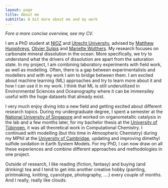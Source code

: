 ```yaml
---
layout: page
title: About me
subtitle: A bit more about me and my work
---
```

*Fore a more concise overview, see my CV.*

I am a PhD student at [NIOZ](https://www.nioz.nl/en) and [Utrecht University](https://www.uu.nl/en/research/department-of-earth-sciences), advised by [Matthew Humphreys](https://www.nioz.nl/en/about/organisation/staff/matthew-humphreys), [Olivier Sulpis](https://www.deep-c.science/people/2095-olivier-sulpis) and [Mariette Wolthers](https://www.uu.nl/staff/MWolthers). My research focuses on carbonate mineral dissolution in the ocean. More specifically, we try to understand what the drivers of dissolution are apart from the saturation state. In my project, I am combining laboratory experiments with field work, as well as modelling. Often, there is a gap between experimentalists and modellers and with my work I aim to bridge between them. I am excited about machine learning (ML) approaches and try to learn more about it and how I can use it in my work. I think that ML is still underutilized in Environmental Sciences and Oceanography where it can be immensiley useful with the huge datasets that already exist.

I very much enjoy diving into a new field and getting excited about different research topics. During my undergraduate degree, I spent a semester at the [National University of Singapore](https://chemistry.nus.edu.sg) and worked on organometallic catalysis in the lab and a few months later, for my bachelor thesis at the [University of Tübingen](https://uni-tuebingen.de/en/faculties/faculty-of-science/departments/chemistry/welcome/), it was all theoretical work in Computational Chemistry. I continued with modelling (but this time in Atmospheric Chemistry) during my MPhil at the [University of Cambridge](https://www.ch.cam.ac.uk), updating and improving dimethyl sulfide oxidation in Earth System Models. For my PhD, I can now draw on all these experiences and combine different approaches and methodologies in one project. 

Outside of research, I like reading (fiction, fantasy) and buying (and drinking) tea and I tend to get into another creative hobby (painting, printmaking, knitting, cyanotype, photography, ....) every couple of months. And I really, really like clouds. 

